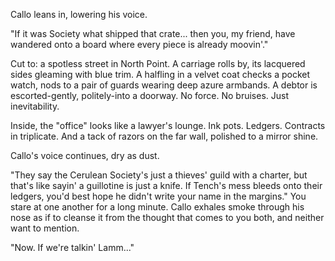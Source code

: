 Callo leans in, lowering his voice.

"If it was Society what shipped that crate... then you, my friend, have wandered onto a board where every piece is already moovin'."

Cut to: a spotless street in North Point.
A carriage rolls by, its lacquered sides gleaming with blue trim. A halfling in a velvet coat checks a pocket watch, nods to a pair of guards wearing deep azure armbands. A debtor is escorted-gently, politely-into a doorway. No force. No bruises. Just inevitability.

Inside, the "office" looks like a lawyer's lounge. Ink pots. Ledgers. Contracts in triplicate. And a tack of razors on the far wall, polished to a mirror shine.

Callo's voice continues, dry as dust.

"They say the Cerulean Society's just a thieves' guild with a charter, but that's like sayin' a guillotine is just a knife. If Tench's mess bleeds onto their ledgers, you'd best hope he didn't write your name in the margins." 
You stare at one another for a long minute. Callo exhales smoke through his nose as if to cleanse it from the thought that comes to you both, and neither want to mention.

"Now. If we're talkin' Lamm..."